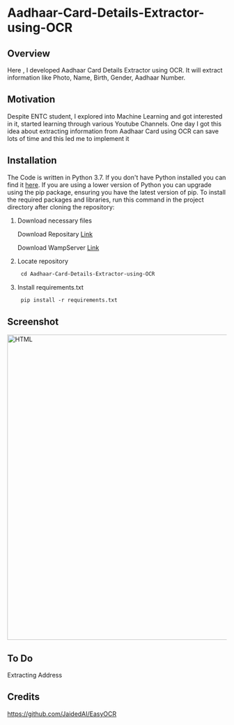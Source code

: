 # Aadhaar-Card-Details-Extractor-using-OCR

## Overview
Here , I developed Aadhaar Card Details Extractor using OCR. It will extract information like Photo, Name, Birth, Gender, Aadhaar Number.

## Motivation
Despite ENTC student, I explored into Machine Learning and got interested in it, started learning through various Youtube Channels.
One day I got this idea about extracting information from Aadhaar Card using OCR can save lots of time and this led me to implement it 

## Installation
The Code is written in Python 3.7. If you don't have Python installed you can find it [here](https://www.python.org/downloads/). If you are using a lower version of Python you can upgrade using the pip package, ensuring you have the latest version of pip. To install the required packages and libraries, run this command in the project directory after cloning the repository:

1. Download necessary files

    Download Repositary [Link](https://github.com/nileshchilka1/Aadhaar-Card-Details-Extractor-using-OCR/archive/master.zip)

    Download WampServer [Link](https://excellmedia.dl.sourceforge.net/project/wampserver/WampServer%203/WampServer%203.0.0/wampserver3.2.0_x64.exe)

2. Locate repository

    ```markdown
     cd Aadhaar-Card-Details-Extractor-using-OCR
    ```

3. Install requirements.txt
         
   ```markdown
    pip install -r requirements.txt
   ```
## Screenshot
   
   <img src = "https://github.com/nileshchilka1/Aadhaar-Card-Details-Extractor-using-OCR/blob/master/Screenshot.PNG"
         alt = "HTML" height = "700" width = "1100" />

## To Do
Extracting Address
         
## Credits 
https://github.com/JaidedAI/EasyOCR
